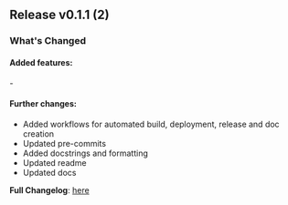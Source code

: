 ## Release v0.1.1 (2)

### What's Changed

#### Added features:
\-

#### Further changes:
* Added workflows for automated build, deployment, release and doc creation
* Updated pre-commits
* Added docstrings and formatting
* Updated readme
* Updated docs

**Full Changelog**: [here](https://github.com/finitearth/promptolution/compare/0.1.1...v0.1.1)
